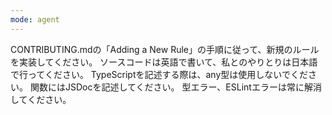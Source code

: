 ```yaml
---
mode: agent
---
```


CONTRIBUTING.mdの「Adding a New Rule」の手順に従って、新規のルールを実装してください。
ソースコードは英語で書いて、私とのやりとりは日本語で行ってください。
TypeScriptを記述する際は、any型は使用しないでください。
関数にはJSDocを記述してください。
型エラー、ESLintエラーは常に解消してください。

